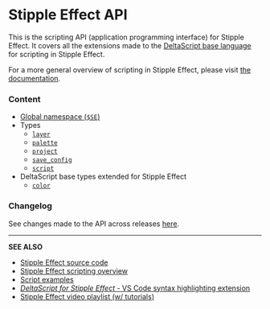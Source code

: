 # Stipple Effect API

This is the scripting API (application programming interface) for Stipple Effect. It covers all the extensions made to the [DeltaScript base language](https://github.com/jbunke/delta-time/wiki/DeltaScript) for scripting in Stipple Effect.

For a more general overview of scripting in Stipple Effect, please visit [the documentation](https://github.com/jbunke/se-docs/blob/master/scripting.md).

### Content
* [Global namespace (`$SE`)](global.md)
* Types
  * [`layer`](layer.md)
  * [`palette`](palette.md)
  * [`project`](project.md)
  * [`save_config`](save_config.md)
  * [`script`](script.md)
* DeltaScript base types extended for Stipple Effect
  * [`color`](color.md)

### Changelog
See changes made to the API across releases [here](changelog.md).

___

**SEE ALSO**

* [Stipple Effect source code](https://github.com/jbunke/stipple-effect)
* [Stipple Effect scripting overview](https://github.com/jbunke/se-docs/blob/master/scripting.md)
* [Script examples](https://github.com/jbunke/se-script-examples)
* [*DeltaScript for Stipple Effect* - VS Code syntax highlighting extension](https://marketplace.visualstudio.com/items?itemName=jordanbunke.deltascript-for-stipple-effect)
* [Stipple Effect video playlist (w/ tutorials)](https://www.youtube.com/playlist?list=PLy71S74rTLnPEwYYtAXvh2er8QBvWIwRL)

